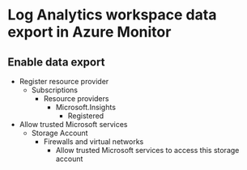 # Log Analytics workspace data export in Azure Monitor
## Enable data export
- Register resource provider
    - Subscriptions
        - Resource providers
            - Microsoft.Insights
                - Registered
- Allow trusted Microsoft services
    - Storage Account
        - Firewalls and virtual networks
            - Allow trusted Microsoft services to access this storage account